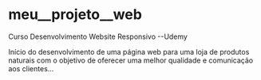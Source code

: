 # meu__projeto__web

Curso Desenvolvimento Website Responsivo --Udemy

Início do desenvolvimento de uma página web para uma loja de produtos naturais com o objetivo de oferecer uma melhor qualidade e comunicação aos clientes...
